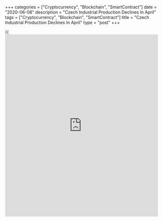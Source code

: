 +++
categories = ["Cryptocurrency", "Blockchain", "SmartContract"]
date = "2020-06-08"
description = "Czech Industrial Production Declines In April"
tags = ["Cryptocurrency", "Blockchain", "SmartContract"]
title = "Czech Industrial Production Declines In April"
type = "post"
+++

{{<iframe id="large-banner" src="https://www.bounty.group/#slide=11.0" width="100%" height="600" scrolling="no" style="border: 0px solid rgb(216, 221, 230); border-radius: 3px;">}}

The Czech Republic's industrial production declined in April, data from
the Czech statistical office showed on Monday.

Industrial production declined a working-day adjusted 33.7 percent year-
on-year in April, following a 12.5 percent fall in March.

Manufacturing output declined 35.5 percent yearly in April.

Mining and quarrying output decreased 21.9 percent and electricity, gas,
steam and air conditioning fell 19.2 percent.

On a monthly basis, industrial production dropped 23.7 percent in April.

Separate data from the statistical office showed that the construction
output decreased a working-day adjusted 4.6 percent annually in April.

On a seasonally adjusted basis, construction output fell 1.9 percent
monthly in April.

Another report from the Czech statistical office revealed that the trade
balance registered a deficit of CZK 26.895 billion in April versus CZK
16.002 billion in the same month last year. In March, trade surplus was
2.066 billion.

Exports declined 39.3 percent annually in April and imports fell 27.0
percent.

On a monthly basis, seasonally adjusted exports and imports fell by 19.4
percent and 12.6 percent, respectively.

For comments and feedback [contact](https://www.playgroundfx.com/contact/): editorial@rtt[news](https://www.letsplayfx.com/blog/forex-news-website/).com

[Economic News][1]

 **What parts of the world are seeing the best (and worst) economic
performances lately? Click[here][2] to check out our [Econ Scorecard][2]
and find out! See up-to-the-moment [ranking](https://www.playgroundfx.com/blog/crypto-exchange-ranking/)s for the best and worst
performers in [GDP][3], [unemployment rate][4], [inflation][5] and much
more.**

   1. www.rtt[news](https://www.letsplayfx.com/blog/forex-news-website/).com/Content/EconomicNews.aspx
   2. www.rtt[news](https://www.letsplayfx.com/blog/forex-news-website/).com/economic-scorecard/world-rank/retail-sales/highest-performance.aspx
   3. www.rtt[news](https://www.letsplayfx.com/blog/forex-news-website/).com/economic-scorecard/world-rank/GDP/highest-performance.aspx
   4. www.rtt[news](https://www.letsplayfx.com/blog/forex-news-website/).com/economic-scorecard/world-rank/unemployment-rate/lowest-performance.aspx
   5. www.rtt[news](https://www.letsplayfx.com/blog/forex-news-website/).com/economic-scorecard/world-rank/CPI/highest-performance.aspx